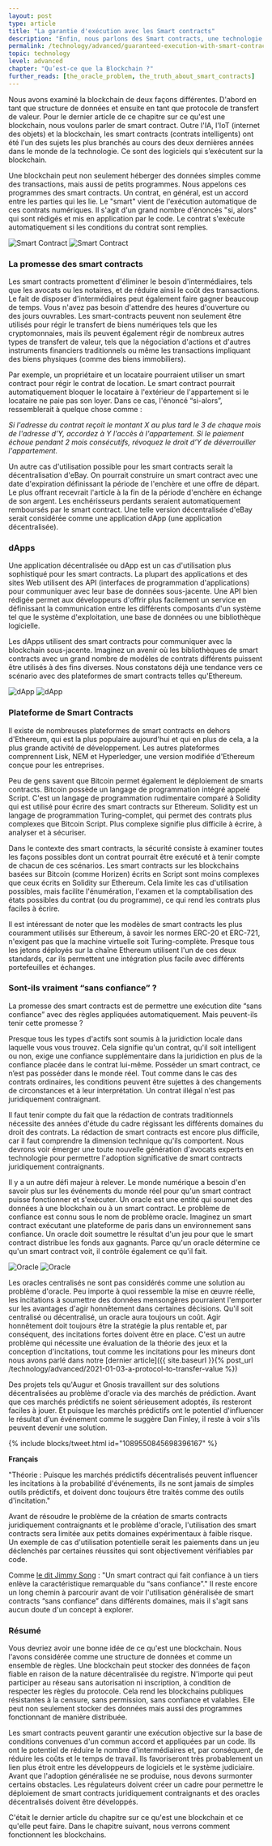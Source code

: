 ```yaml
---
layout: post
type: article
title: "La garantie d'exécution avec les Smart contracts"
description: "Enfin, nous parlons des Smart contracts, une technologie que la blockchain permet. Vous pouvez résumer les Smart contracts à des contrats numériques avec exécution garantie. Vous avez peut-être déjà entendu le terme d’”argent programmable” dans le contexte des cryptomonnaies avant. Les Smart contracts sont la technologie qui permet cette programmation."
permalink: /technology/advanced/guaranteed-execution-with-smart-contracts/
topic: technology
level: advanced
chapter: "Qu’est-ce que la Blockchain ?"
further_reads: [the_oracle_problem, the_truth_about_smart_contracts]
---
```


Nous avons examiné la blockchain de deux façons différentes. D'abord en tant que structure de données et ensuite en tant que protocole de transfert de valeur. Pour le dernier article de ce chapitre sur ce qu'est une blockchain, nous voulons parler de smart contract. Outre l'IA, l'IoT (internet des objets) et la blockchain, les smart contracts (contrats intelligents) ont été l'un des sujets les plus branchés au cours des deux dernières années dans le monde de la technologie. Ce sont des logiciels qui s’exécutent sur la blockchain.

Une blockchain peut non seulement héberger des données simples comme des transactions, mais aussi de petits programmes. Nous appelons ces programmes des smart contracts. Un contrat, en général, est un accord entre les parties qui les lie. Le "smart" vient de l'exécution automatique de ces contrats numériques. Il s'agit d'un grand nombre d'énoncés "si, alors" qui sont rédigés et mis en application par le code. Le contrat s'exécute automatiquement si les conditions du contrat sont remplies.

![Smart Contract](/assets/post_files/technology/advanced/1.3-smart-contracts/FR_smart_contract_D.jpg)
![Smart Contract](/assets/post_files/technology/advanced/1.3-smart-contracts/FR_smart_contract_M.jpg)

### La promesse des smart contracts

Les smart contracts promettent d'éliminer le besoin d'intermédiaires, tels que les avocats ou les notaires, et de réduire ainsi le coût des transactions. Le fait de disposer d'intermédiaires peut également faire gagner beaucoup de temps. Vous n'avez pas besoin d'attendre des heures d'ouverture ou des jours ouvrables. Les smart-contracts peuvent non seulement être utilisés pour régir le transfert de biens numériques tels que les cryptomonnaies, mais ils peuvent également régir de nombreux autres types de transfert de valeur, tels que la négociation d'actions et d'autres instruments financiers traditionnels ou même les transactions impliquant des biens physiques (comme des biens immobiliers).

Par exemple, un propriétaire et un locataire pourraient utiliser un smart contract pour régir le contrat de location. Le smart contract pourrait automatiquement bloquer le locataire à l'extérieur de l'appartement si le locataire ne paie pas son loyer. Dans ce cas, l'énoncé “si-alors”, ressemblerait à quelque chose comme :

*Si l'adresse du contrat reçoit le montant X au plus tard le 3 de chaque mois de l'adresse d’Y, accordez à Y l'accès à l'appartement. Si le paiement échoue pendant 2 mois consécutifs, révoquez le droit d’Y de déverrouiller l'appartement.*

Un autre cas d'utilisation possible pour les smart contracts serait la décentralisation d'eBay. On pourrait construire un smart contract avec une date d'expiration définissant la période de l'enchère et une offre de départ. Le plus offrant recevrait l'article à la fin de la période d'enchère en échange de son argent. Les enchérisseurs perdants seraient automatiquement remboursés par le smart contract. Une telle version décentralisée d'eBay serait considérée comme une application dApp (une application décentralisée).

### dApps

Une application décentralisée ou dApp est un cas d'utilisation plus sophistiqué pour les smart contracts. La plupart des applications et des sites Web utilisent des API (interfaces de programmation d'applications) pour communiquer avec leur base de données sous-jacente. Une API bien rédigée permet aux développeurs d'offrir plus facilement un service en définissant la communication entre les différents composants d'un système tel que le système d'exploitation, une base de données ou une bibliothèque logicielle.

Les dApps utilisent des smart contracts pour communiquer avec la blockchain sous-jacente. Imaginez un avenir où les bibliothèques de smart contracts avec un grand nombre de modèles de contrats différents puissent être utilisés à des fins diverses. Nous constatons déjà une tendance vers ce scénario avec des plateformes de smart contracts telles qu'Ethereum.

![dApp](/assets/post_files/technology/advanced/1.3-smart-contracts/FR_dapp_D.jpg)
![dApp](/assets/post_files/technology/advanced/1.3-smart-contracts/FR_dapp_M.jpg)

### Plateforme de Smart Contracts

Il existe de nombreuses plateformes de smart contracts en dehors d'Ethereum, qui est la plus populaire aujourd'hui et qui en plus de cela, a la plus grande activité de développement. Les autres plateformes comprennent Lisk, NEM et Hyperledger, une version modifiée d'Ethereum conçue pour les entreprises.

Peu de gens savent que Bitcoin permet également le déploiement de smarts contracts. Bitcoin possède un langage de programmation intégré appelé Script. C'est un langage de programmation rudimentaire comparé à Solidity qui est utilisé pour écrire des smart contracts sur Ethereum. Solidity est un langage de programmation Turing-complet, qui permet des contrats plus complexes que Bitcoin Script. Plus complexe signifie plus difficile à écrire, à analyser et à sécuriser.

Dans le contexte des smart contracts, la sécurité consiste à examiner toutes les façons possibles dont un contrat pourrait être exécuté et à tenir compte de chacun de ces scénarios. Les smart contracts sur les blockchains basées sur Bitcoin (comme Horizen) écrits en Script sont moins complexes que ceux écrits en Solidity sur Ethereum. Cela limite les cas d'utilisation possibles, mais facilite l'énumération, l'examen et la comptabilisation des états possibles du contrat (ou du programme), ce qui rend les contrats plus faciles à écrire.

Il est intéressant de noter que les modèles de smart contracts les plus couramment utilisés sur Ethereum, à savoir les normes ERC-20 et ERC-721, n'exigent pas que la machine virtuelle soit Turing-complète. Presque tous les jetons déployés sur la chaîne Ethereum utilisent l'un de ces deux standards, car ils permettent une intégration plus facile avec différents portefeuilles et échanges.

### Sont-ils vraiment “sans confiance” ?

La promesse des smart contracts est de permettre une exécution dite “sans confiance” avec des règles appliquées automatiquement. Mais peuvent-ils tenir cette promesse ?

Presque tous les types d'actifs sont soumis à la juridiction locale dans laquelle vous vous trouvez. Cela signifie qu'un contrat, qu'il soit intelligent ou non, exige une confiance supplémentaire dans la juridiction en plus de la confiance placée dans le contrat lui-même. Posséder un smart contract, ce n’est pas posséder dans le monde réel. Tout comme dans le cas des contrats ordinaires, les conditions peuvent être sujettes à des changements de circonstances et à leur interprétation. Un contrat illégal n'est pas juridiquement contraignant.

Il faut tenir compte du fait que la rédaction de contrats traditionnels nécessite des années d'étude du cadre régissant les différents domaines du droit des contrats. La rédaction de smart contracts est encore plus difficile, car il faut comprendre la dimension technique qu'ils comportent. Nous devrons voir émerger une toute nouvelle génération d'avocats experts en technologie pour permettre l'adoption significative de smart contracts juridiquement contraignants.

Il y a un autre défi majeur à relever. Le monde numérique a besoin d'en savoir plus sur les événements du monde réel pour qu'un smart contract puisse fonctionner et s'exécuter. Un oracle est une entité qui soumet des données à une blockchain ou à un smart contract. Le problème de confiance est connu sous le nom de problème oracle. Imaginez un smart contract exécutant une plateforme de paris dans un environnement sans confiance. Un oracle doit soumettre le résultat d'un jeu pour que le smart contract distribue les fonds aux gagnants. Parce qu'un oracle détermine ce qu'un smart contract voit, il contrôle également ce qu'il fait.

![Oracle](/assets/post_files/technology/advanced/1.3-smart-contracts/FR_oracle_D.jpg)
![Oracle](/assets/post_files/technology/advanced/1.3-smart-contracts/FR_oracle_M.jpg)

Les oracles centralisés ne sont pas considérés comme une solution au problème d'oracle. Peu importe à quoi ressemble la mise en œuvre réelle, les incitations à soumettre des données mensongères pourraient l'emporter sur les avantages d'agir honnêtement dans certaines décisions. Qu'il soit centralisé ou décentralisé, un oracle aura toujours un coût. Agir honnêtement doit toujours être la stratégie la plus rentable et, par conséquent, des incitations fortes doivent être en place. C'est un autre problème qui nécessite une évaluation de la théorie des jeux et la conception d'incitations, tout comme les incitations pour les mineurs dont nous avons parlé dans notre [dernier article]({{ site.baseurl }}{% post_url /technology/advanced/2021-01-03-a-protocol-to-transfer-value %})

Des projets tels qu'Augur et Gnosis travaillent sur des solutions décentralisées au problème d'oracle via des marchés de prédiction. Avant que ces marchés prédictifs ne soient sérieusement adoptés, ils resteront faciles à jouer. Et puisque les marchés prédictifs ont le potentiel d'influencer le résultat d'un événement comme le suggère Dan Finley, il reste à voir s'ils peuvent devenir une solution.

{% include blocks/tweet.html id="1089550845698396167" %}

**Français**

"Théorie : Puisque les marchés prédictifs décentralisés peuvent influencer les incitations à la probabilité d'événements, ils ne sont jamais de simples outils prédictifs, et doivent donc toujours être traités comme des outils d'incitation."

Avant de résoudre le problème de la création de smarts contracts juridiquement contraignants et le problème d'oracle, l'utilisation des smart contracts sera limitée aux petits domaines expérimentaux à faible risque. Un exemple de cas d'utilisation potentielle serait les paiements dans un jeu déclenchés par certaines réussites qui sont objectivement vérifiables par code.

Comme [le dit Jimmy Song](https://medium.com/@jimmysong/the-truth-about-smart-contracts-ae825271811f) : "Un smart contract qui fait confiance à un tiers enlève la caractéristique remarquable du “sans confiance”." Il reste encore un long chemin à parcourir avant de voir l'utilisation généralisée de smart contracts “sans confiance” dans différents domaines, mais il s'agit sans aucun doute d'un concept à explorer.

### Résumé

Vous devriez avoir une bonne idée de ce qu'est une blockchain. Nous l'avons considérée comme une structure de données et comme un ensemble de règles. Une blockchain peut stocker des données de façon fiable en raison de la nature décentralisée du registre. N'importe qui peut participer au réseau sans autorisation ni inscription, à condition de respecter les règles du protocole. Cela rend les blockchains publiques résistantes à la censure, sans permission, sans confiance et valables. Elle peut non seulement stocker des données mais aussi des programmes fonctionnant de manière distribuée.

Les smart contracts peuvent garantir une exécution objective sur la base de conditions convenues d'un commun accord et appliquées par un code. Ils ont le potentiel de réduire le nombre d'intermédiaires et, par conséquent, de réduire les coûts et le temps de travail. Ils favoriseront très probablement un lien plus étroit entre les développeurs de logiciels et le système judiciaire. Avant que l'adoption généralisée ne se produise, nous devons surmonter certains obstacles. Les régulateurs doivent créer un cadre pour permettre le déploiement de smart contracts juridiquement contraignants et des oracles décentralisés doivent être développés.

C'était le dernier article du chapitre sur ce qu'est une blockchain et ce qu'elle peut faire. Dans le chapitre suivant, nous verrons comment fonctionnent les blockchains.
